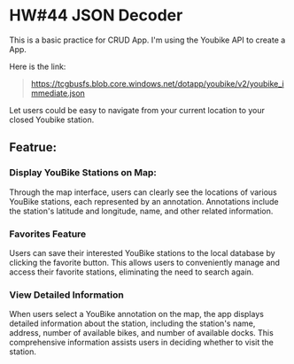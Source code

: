 # HW#44 JSON Decoder
This is a basic practice for CRUD App.
I'm using the Youbike API to create a App.

Here is the link:
> https://tcgbusfs.blob.core.windows.net/dotapp/youbike/v2/youbike_immediate.json

Let users could be easy to navigate from your current location to your closed Youbike station.


## Featrue: 

### Display YouBike Stations on Map:
Through the map interface, users can clearly see the locations of various YouBike stations, each represented by an annotation. Annotations include the  station's latitude and longitude, name, and other related information.

### Favorites Feature
Users can save their interested YouBike stations to the local database by clicking the favorite button. This allows users to conveniently manage and access their favorite stations, eliminating the need to search again.

### View Detailed Information
When users select a YouBike annotation on the map, the app displays detailed information about the station, including the station's name, address, number of available bikes, and number of available docks. This comprehensive information assists users in deciding whether to visit the station.

